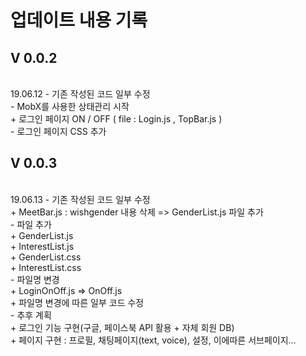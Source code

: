 <h1> 업데이트 내용 기록 </h1>

<h2> V 0.0.2 </h2> <br/> 19.06.12
 - 기존 작성된 코드 일부 수정 <br/>
 - MobX를 사용한 상태관리 시작 <br/>
   + 로그인 페이지 ON / OFF ( file : Login.js , TopBar.js ) <br/>
 - 로그인 페이지 CSS 추가 <br/>

 <h2> V 0.0.3 </h2> <br/> 19.06.13
 - 기존 작성된 코드 일부 수정 <br/>
   + MeetBar.js : wishgender 내용 삭제 => GenderList.js 파일 추가 <br/>
 - 파일 추가 <br/>
   + GenderList.js <br/>
   + InterestList.js <br/>
   + GenderList.css <br/>
   + InterestList.css <br/>
 - 파일명 변경 <br/>
   + LoginOnOff.js => OnOff.js <br/>
   + 파일명 변경에 따른 일부 코드 수정 <br/>
 - 추후 계획 <br/>
   + 로그인 기능 구현(구글, 페이스북 API 활용 + 자체 회원 DB) <br/>
   + 페이지 구현 : 프로필, 채팅페이지(text, voice), 설정, 이에따른 서브페이지... <br/>
